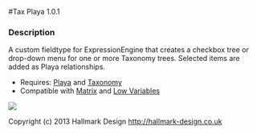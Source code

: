 #Tax Playa 1.0.1

### Description

A custom fieldtype for ExpressionEngine that creates a checkbox tree or drop-down menu for one or more Taxonomy trees. Selected items are added as Playa relationships.

* Requires: [Playa](http://devot-ee.com/add-ons/playa) and [Taxonomy](http://devot-ee.com/add-ons/taxonomy)
* Compatible with [Matrix](http://devot-ee.com/add-ons/matrix) and [Low Variables](http://devot-ee.com/add-ons/low-variables)

![](https://pbs.twimg.com/media/BXH5coYCUAA9O-1.png:large)

Copyright (c) 2013 Hallmark Design http://hallmark-design.co.uk
